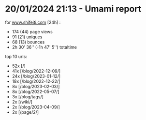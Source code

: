 # 20/01/2024 21:13 - Umami report
for www.shifeiti.com [24h] :

 - 174 (44) page views
 - 91 (21) uniques
 - 68 (13) bounces
 - 2h 30' 36'' (-1h 47' 5'') totaltime


top 10 urls:
 - 52x [/]
 - 41x [/blog/2022-12-09/]
 - 24x [/blog/2023-01-12/]
 - 18x [/blog/2022-12-22/]
 - 8x [/blog/2023-02-03/]
 - 8x [/blog/2022-05-07/]
 - 3x [/blog/tags/]
 - 2x [/wiki/]
 - 2x [/blog/2023-04-09/]
 - 2x [/page/2/]


